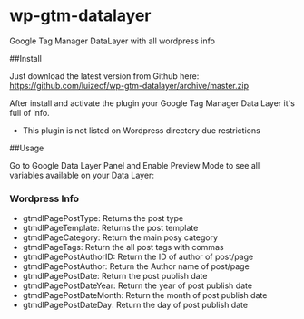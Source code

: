 # wp-gtm-datalayer
Google Tag Manager DataLayer with all wordpress info

##Install

Just download the latest version from Github here: https://github.com/luizeof/wp-gtm-datalayer/archive/master.zip

After install and activate the plugin your Google Tag Manager Data Layer it's full of info.

- This plugin is not listed on Wordpress directory due restrictions

##Usage

Go to Google Data Layer Panel and Enable Preview Mode to see all variables available on your Data Layer:

### Wordpress Info

- gtmdlPagePostType: Returns the post type
- gtmdlPageTemplate: Returns the post template
- gtmdlPageCategory: Return the main posy category
- gtmdlPageTags: Return the all post tags with commas
- gtmdlPagePostAuthorID: Return the ID of author of post/page
- gtmdlPagePostAuthor: Return the Author name of post/page
- gtmdlPagePostDate: Return the post publish date
- gtmdlPagePostDateYear: Return the year of post publish date
- gtmdlPagePostDateMonth: Return the month of post publish date
- gtmdlPagePostDateDay: Return the day of post publish date
